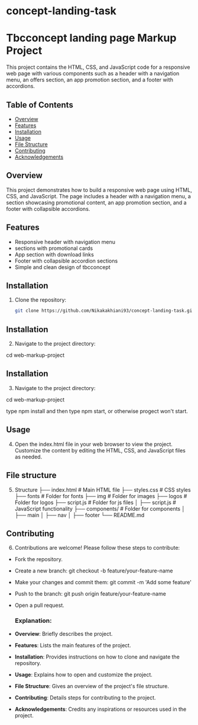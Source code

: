 # concept-landing-task

# Tbcconcept landing page Markup Project

This project contains the HTML, CSS, and JavaScript code for a responsive web page with various components such as a header with a navigation menu, an offers section, an app promotion section, and a footer with accordions.

## Table of Contents

- [Overview](#overview)
- [Features](#features)
- [Installation](#installation)
- [Usage](#usage)
- [File Structure](#file-structure)
- [Contributing](#contributing)
- [Acknowledgements](#acknowledgements)

## Overview

This project demonstrates how to build a responsive web page using HTML, CSS, and JavaScript. The page includes a header with a navigation menu, a section showcasing promotional content, an app promotion section, and a footer with collapsible accordions.

## Features

- Responsive header with navigation menu
- sections with promotional cards
- App section with download links
- Footer with collapsible accordion sections
- Simple and clean design of tbcconcept

## Installation

1. Clone the repository:
   ```bash
   git clone https://github.com/Nikakakhiani93/concept-landing-task.git
   ```

## Installation

2. Navigate to the project directory:

cd web-markup-project

## Installation

3. Navigate to the project directory:

cd web-markup-project

type npm install and then type npm start, or otherwise progect won't start.

## Usage

4. Open the index.html file in your web browser to view the project.
   Customize the content by editing the HTML, CSS, and JavaScript files as needed.

## File structure

5. Structure
   ├── index.html # Main HTML file
   ├── styles.css # CSS styles
   ├── fonts # Folder for fonts
   ├── img # Folder for images
   ├── logos # Folder for logos
   ├── script.js # Folder for js files
   │ ├── script.js # JavaScript functionality
   ├── components/ # Folder for components
   │ ├── main
   │ ├── nav
   │ ├── footer
   └── README.md

## Contributing

6. Contributions are welcome! Please follow these steps to contribute:

- Fork the repository.
- Create a new branch: git checkout -b feature/your-feature-name
- Make your changes and commit them: git commit -m 'Add some feature'
- Push to the branch: git push origin feature/your-feature-name
- Open a pull request.

  ### Explanation:

- **Overview**: Briefly describes the project.
- **Features**: Lists the main features of the project.
- **Installation**: Provides instructions on how to clone and navigate the repository.
- **Usage**: Explains how to open and customize the project.
- **File Structure**: Gives an overview of the project's file structure.
- **Contributing**: Details steps for contributing to the project.
- **Acknowledgements**: Credits any inspirations or resources used in the project.
